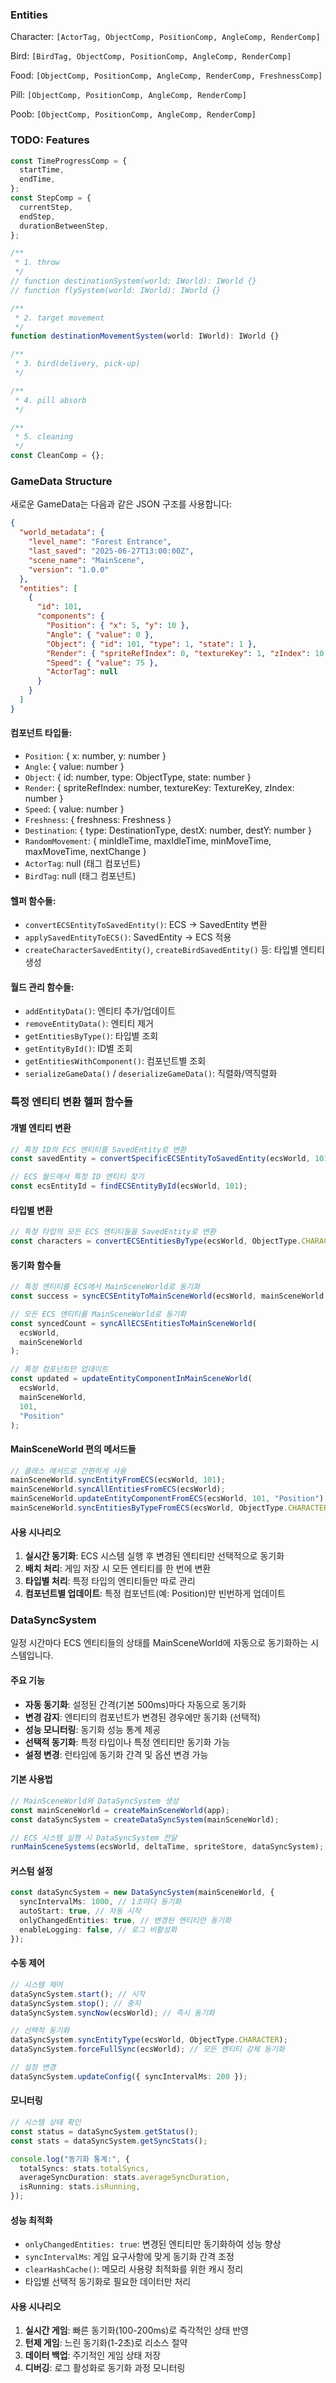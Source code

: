 ### Entities

Character: `[ActorTag, ObjectComp, PositionComp, AngleComp, RenderComp]`

Bird: `[BirdTag, ObjectComp, PositionComp, AngleComp, RenderComp]`

Food: `[ObjectComp, PositionComp, AngleComp, RenderComp, FreshnessComp]`

Pill: `[ObjectComp, PositionComp, AngleComp, RenderComp]`

Poob: `[ObjectComp, PositionComp, AngleComp, RenderComp]`

### TODO: Features

```typescript
const TimeProgressComp = {
  startTime,
  endTime,
};
const StepComp = {
  currentStep,
  endStep,
  durationBetweenStep,
};

/**
 * 1. throw
 */
// function destinationSystem(world: IWorld): IWorld {}
// function flySystem(world: IWorld): IWorld {}

/**
 * 2. target movement
 */
function destinationMovementSystem(world: IWorld): IWorld {}

/**
 * 3. bird(delivery, pick-up)
 */

/**
 * 4. pill absorb
 */

/**
 * 5. cleaning
 */
const CleanComp = {};
```

### GameData Structure

새로운 GameData는 다음과 같은 JSON 구조를 사용합니다:

```json
{
  "world_metadata": {
    "level_name": "Forest Entrance",
    "last_saved": "2025-06-27T13:00:00Z",
    "scene_name": "MainScene",
    "version": "1.0.0"
  },
  "entities": [
    {
      "id": 101,
      "components": {
        "Position": { "x": 5, "y": 10 },
        "Angle": { "value": 0 },
        "Object": { "id": 101, "type": 1, "state": 1 },
        "Render": { "spriteRefIndex": 0, "textureKey": 1, "zIndex": 10 },
        "Speed": { "value": 75 },
        "ActorTag": null
      }
    }
  ]
}
```

#### 컴포넌트 타입들:

- `Position`: { x: number, y: number }
- `Angle`: { value: number }
- `Object`: { id: number, type: ObjectType, state: number }
- `Render`: { spriteRefIndex: number, textureKey: TextureKey, zIndex: number }
- `Speed`: { value: number }
- `Freshness`: { freshness: Freshness }
- `Destination`: { type: DestinationType, destX: number, destY: number }
- `RandomMovement`: { minIdleTime, maxIdleTime, minMoveTime, maxMoveTime, nextChange }
- `ActorTag`: null (태그 컴포넌트)
- `BirdTag`: null (태그 컴포넌트)

#### 헬퍼 함수들:

- `convertECSEntityToSavedEntity()`: ECS → SavedEntity 변환
- `applySavedEntityToECS()`: SavedEntity → ECS 적용
- `createCharacterSavedEntity()`, `createBirdSavedEntity()` 등: 타입별 엔티티 생성

#### 월드 관리 함수들:

- `addEntityData()`: 엔티티 추가/업데이트
- `removeEntityData()`: 엔티티 제거
- `getEntitiesByType()`: 타입별 조회
- `getEntityById()`: ID별 조회
- `getEntitiesWithComponent()`: 컴포넌트별 조회
- `serializeGameData()` / `deserializeGameData()`: 직렬화/역직렬화

### 특정 엔티티 변환 헬퍼 함수들

#### 개별 엔티티 변환

```typescript
// 특정 ID의 ECS 엔티티를 SavedEntity로 변환
const savedEntity = convertSpecificECSEntityToSavedEntity(ecsWorld, 101);

// ECS 월드에서 특정 ID 엔티티 찾기
const ecsEntityId = findECSEntityById(ecsWorld, 101);
```

#### 타입별 변환

```typescript
// 특정 타입의 모든 ECS 엔티티들을 SavedEntity로 변환
const characters = convertECSEntitiesByType(ecsWorld, ObjectType.CHARACTER);
```

#### 동기화 함수들

```typescript
// 특정 엔티티를 ECS에서 MainSceneWorld로 동기화
const success = syncECSEntityToMainSceneWorld(ecsWorld, mainSceneWorld, 101);

// 모든 ECS 엔티티를 MainSceneWorld로 동기화
const syncedCount = syncAllECSEntitiesToMainSceneWorld(
  ecsWorld,
  mainSceneWorld
);

// 특정 컴포넌트만 업데이트
const updated = updateEntityComponentInMainSceneWorld(
  ecsWorld,
  mainSceneWorld,
  101,
  "Position"
);
```

#### MainSceneWorld 편의 메서드들

```typescript
// 클래스 메서드로 간편하게 사용
mainSceneWorld.syncEntityFromECS(ecsWorld, 101);
mainSceneWorld.syncAllEntitiesFromECS(ecsWorld);
mainSceneWorld.updateEntityComponentFromECS(ecsWorld, 101, "Position");
mainSceneWorld.syncEntitiesByTypeFromECS(ecsWorld, ObjectType.CHARACTER);
```

#### 사용 시나리오

1. **실시간 동기화**: ECS 시스템 실행 후 변경된 엔티티만 선택적으로 동기화
2. **배치 처리**: 게임 저장 시 모든 엔티티를 한 번에 변환
3. **타입별 처리**: 특정 타입의 엔티티들만 따로 관리
4. **컴포넌트별 업데이트**: 특정 컴포넌트(예: Position)만 빈번하게 업데이트

### DataSyncSystem

일정 시간마다 ECS 엔티티들의 상태를 MainSceneWorld에 자동으로 동기화하는 시스템입니다.

#### 주요 기능

- **자동 동기화**: 설정된 간격(기본 500ms)마다 자동으로 동기화
- **변경 감지**: 엔티티의 컴포넌트가 변경된 경우에만 동기화 (선택적)
- **성능 모니터링**: 동기화 성능 통계 제공
- **선택적 동기화**: 특정 타입이나 특정 엔티티만 동기화 가능
- **설정 변경**: 런타임에 동기화 간격 및 옵션 변경 가능

#### 기본 사용법

```typescript
// MainSceneWorld와 DataSyncSystem 생성
const mainSceneWorld = createMainSceneWorld(app);
const dataSyncSystem = createDataSyncSystem(mainSceneWorld);

// ECS 시스템 실행 시 DataSyncSystem 전달
runMainSceneSystems(ecsWorld, deltaTime, spriteStore, dataSyncSystem);
```

#### 커스텀 설정

```typescript
const dataSyncSystem = new DataSyncSystem(mainSceneWorld, {
  syncIntervalMs: 1000, // 1초마다 동기화
  autoStart: true, // 자동 시작
  onlyChangedEntities: true, // 변경된 엔티티만 동기화
  enableLogging: false, // 로그 비활성화
});
```

#### 수동 제어

```typescript
// 시스템 제어
dataSyncSystem.start(); // 시작
dataSyncSystem.stop(); // 중지
dataSyncSystem.syncNow(ecsWorld); // 즉시 동기화

// 선택적 동기화
dataSyncSystem.syncEntityType(ecsWorld, ObjectType.CHARACTER);
dataSyncSystem.forceFullSync(ecsWorld); // 모든 엔티티 강제 동기화

// 설정 변경
dataSyncSystem.updateConfig({ syncIntervalMs: 200 });
```

#### 모니터링

```typescript
// 시스템 상태 확인
const status = dataSyncSystem.getStatus();
const stats = dataSyncSystem.getSyncStats();

console.log("동기화 통계:", {
  totalSyncs: stats.totalSyncs,
  averageSyncDuration: stats.averageSyncDuration,
  isRunning: stats.isRunning,
});
```

#### 성능 최적화

- `onlyChangedEntities: true`: 변경된 엔티티만 동기화하여 성능 향상
- `syncIntervalMs`: 게임 요구사항에 맞게 동기화 간격 조정
- `clearHashCache()`: 메모리 사용량 최적화를 위한 캐시 정리
- 타입별 선택적 동기화로 필요한 데이터만 처리

#### 사용 시나리오

1. **실시간 게임**: 빠른 동기화(100-200ms)로 즉각적인 상태 반영
2. **턴제 게임**: 느린 동기화(1-2초)로 리소스 절약
3. **데이터 백업**: 주기적인 게임 상태 저장
4. **디버깅**: 로그 활성화로 동기화 과정 모니터링
